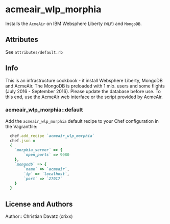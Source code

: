 # acmeair_wlp_morphia

Installs the `AcmeAir` on IBM Websphere Liberty (`WLP`) and `MongoDB`.

## Attributes

See `attributes/default.rb`

## Info
This is an infrastructure cookbook - it install Websphere Liberty, MongoDB and AcmeAir.
The MongoDB is preloaded with 1 mio. users and some flights (July 2016 - September 2016). 
Please update the database before use. To this end, use the AcmeAir web interface or the script provided by AcmeAir. 

### acmeair_wlp_morphia::default

Add the `acmeair_wlp_morphia` default recipe to your Chef configuration in the Vagrantfile:

```ruby
  chef.add_recipe `acmeair_wlp_morphia`
  chef.json =
  {
    `morphia_server` => {
    	`open_ports` => 9080
    },
    `mongodb` => {
    	`name` => `acmeair`,
		`ip` => `localhost`,
		`port` => `27017`
	}
  }
```

## License and Authors

Author:: Christian Davatz (crixx)